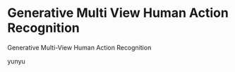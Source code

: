 # Generative Multi View Human Action Recognition
Generative Multi-View Human Action Recognition

yunyu
